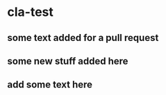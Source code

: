 # cla-test

## some text added for a pull request

## some new stuff added here

## add some text here
